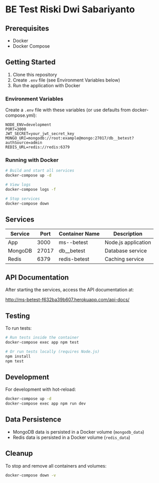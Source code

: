 # BE Test Riski Dwi Sabariyanto

## Prerequisites

- Docker
- Docker Compose

## Getting Started

1. Clone this repository
2. Create `.env` file (see Environment Variables below)
3. Run the application with Docker

### Environment Variables

Create a `.env` file with these variables (or use defaults from docker-compose.yml):

```
NODE_ENV=development
PORT=3000
JWT_SECRET=your_jwt_secret_key
MONGO_URI=mongodb://root:example@mongo:27017/db__betest?authSource=admin
REDIS_URL=redis://redis:6379
```

### Running with Docker

```bash
# Build and start all services
docker-compose up -d

# View logs
docker-compose logs -f

# Stop services
docker-compose down
```

## Services

| Service  | Port  | Container Name | Description          |
|----------|-------|----------------|----------------------|
| App      | 3000  | ms--betest     | Node.js application  |
| MongoDB  | 27017 | db__betest     | Database service     |
| Redis    | 6379  | redis-betest   | Caching service      |

## API Documentation

After starting the services, access the API documentation at:

http://ms-betest-f632ba39b607.herokuapp.com/api-docs/

## Testing

To run tests:

```bash
# Run tests inside the container
docker-compose exec app npm test

# Or run tests locally (requires Node.js)
npm install
npm test
```

## Development

For development with hot-reload:

```bash
docker-compose up -d
docker-compose exec app npm run dev
```

## Data Persistence

- MongoDB data is persisted in a Docker volume (`mongodb_data`)
- Redis data is persisted in a Docker volume (`redis_data`)

## Cleanup

To stop and remove all containers and volumes:

```bash
docker-compose down -v
